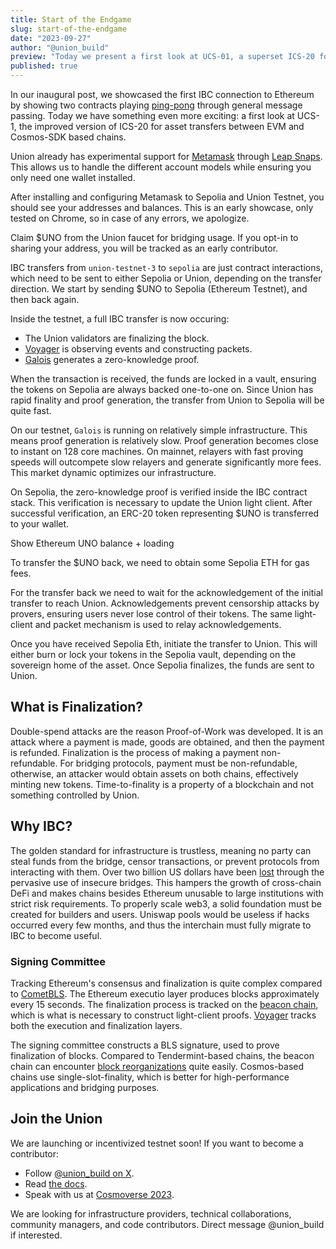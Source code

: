 ```yaml
---
title: Start of the Endgame
slug: start-of-the-endgame
date: "2023-09-27"
author: "@union_build"
preview: "Today we present a first look at UCS-01, a superset ICS-20 for asset transfers between EVM and Cosmos-SDK based chains."
published: true
---
```


<script>
	import TokenTransfer from '$lib/TokenTransfer.svelte';
	import ConnectToMetamask from './ConnectToMetamask.svelte';
	import AddressesAndBalances from './AddressesAndBalances.svelte'; 
	import FaucetButton from './FaucetButton.svelte'; 
	import TransferUnoToEthereum from './TransferUnoToEthereum.svelte'; 
	import SepoliaFaucetButton from './SepoliaFaucetButton.svelte';
</script>


In our inaugural post, we showcased the first IBC connection to Ethereum by showing two contracts playing [ping-pong](../the-journey-so-far/+page.md) through general message passing. Today we have something even more exciting: a first look at UCS-1, the improved version of ICS-20 for asset transfers between EVM and Cosmos-SDK based chains.

Union already has experimental support for [Metamask](https://metamask.io/) through [Leap Snaps](https://www.leapwallet.io/snaps). This allows us to handle the different account models while ensuring you only need one wallet installed.

<ConnectToMetamask/>

After installing and configuring Metamask to Sepolia and Union Testnet, you should see your addresses and balances. This is an early showcase, only tested on Chrome, so in case of any errors, we apologize.

<AddressesAndBalances/>

Claim $UNO from the Union faucet for bridging usage. If you opt-in to sharing your address, you will be tracked as an early contributor.

<FaucetButton/>

IBC transfers from `union-testnet-3` to `sepolia` are just contract interactions, which need to be sent to either Sepolia or Union, depending on the transfer direction. We start by sending $UNO to Sepolia (Ethereum Testnet), and then back again.

<TransferUnoToEthereum/>

Inside the testnet, a full IBC transfer is now occuring: 

- The Union validators are finalizing the block.
- [Voyager](https://docs.union.build/architecture/voyager) is observing events and constructing packets.
- [Galois](https://docs.union.build/architecture/galois) generates a zero-knowledge proof.

When the transaction is received, the funds are locked in a vault, ensuring the tokens on Sepolia are always backed one-to-one on. Since Union has rapid finality and proof generation, the transfer from Union to Sepolia will be quite fast.

On our testnet, `Galois` is running on relatively simple infrastructure. This means proof generation is relatively slow. Proof generation becomes close to instant on 128 core machines. On mainnet, relayers with fast proving speeds will outcompete slow relayers and generate significantly more fees. This market dynamic optimizes our infrastructure. 

On Sepolia, the zero-knowledge proof is verified inside the IBC contract stack. This verification is necessary to update the Union light client. After successful verification, an ERC-20 token representing $UNO is transferred to your wallet.

<div class="bg-black"> Show Ethereum UNO balance + loading</div>

To transfer the $UNO back, we need to obtain some Sepolia ETH for gas fees.


<SepoliaFaucetButton/>

<!-- Sepolia Faucet + Copy button -->

For the transfer back we need to wait for the acknowledgement of the initial transfer to reach Union. Acknowledgements prevent censorship attacks by provers, ensuring users never lose control of their tokens. The same light-client and packet mechanism is used to relay acknowledgements.

<!-- Acknowledgement Element -->

Once you have received Sepolia Eth, initiate the transfer to Union. This will either burn or lock your tokens in the Sepolia vault, depending on the sovereign home of the asset. Once Sepolia finalizes, the funds are sent to Union.

<!-- Union Transfer Element -->

## What is Finalization?

Double-spend attacks are the reason Proof-of-Work was developed. It is an attack where a payment is made, goods are obtained, and then the payment is refunded. Finalization is the process of making a payment non-refundable. For bridging protocols, payment must be non-refundable, otherwise, an attacker would obtain assets on both chains, effectively minting new tokens. Time-to-finality is a property of a blockchain and not something controlled by Union.

## Why IBC?

The golden standard for infrastructure is trustless, meaning no party can steal funds from the bridge, censor transactions, or prevent protocols from interacting with them. Over two billion US dollars have been [lost](https://www.coindesk.com/consensus-magazine/2023/06/02/bridge-exploits-cost-2b-in-2022-heres-how-they-could-have-been-averted/) through the pervasive use of insecure bridges. This hampers the growth of cross-chain DeFi and makes chains besides Ethereum unusable to large institutions with strict risk requirements. To properly scale web3, a solid foundation must be created for builders and users. Uniswap pools would be useless if hacks occurred every few months, and thus the interchain must fully migrate to IBC to become useful.

### Signing Committee

Tracking Ethereum's consensus and finalization is quite complex compared to [CometBLS](https://docs.union.build/architecture/cometbls). The Ethereum executio layer produces blocks approximately every 15 seconds. The finalization process is tracked on the [beacon chain](https://ethereum.org/en/roadmap/beacon-chain/), which is what is necessary to construct light-client proofs. [Voyager](https://docs.union.build/architecture/voyager) tracks both the execution and finalization layers.

The signing committee constructs a BLS signature, used to prove finalization of blocks. Compared to Tendermint-based chains, the beacon chain can encounter [block reorganizations](https://barnabe.substack.com/p/pos-ethereum-reorg) quite easily. Cosmos-based chains use single-slot-finality, which is better for high-performance applications and bridging purposes. 

## Join the Union

We are launching or incentivized testnet soon! If you want to become a contributor:

- Follow [@union_build on X](https://x.com/union_build).
- Read [the docs](https://docs.union.build).
- Speak with us at [Cosmoverse 2023](https://cosmoverse.org/).

We are looking for infrastructure providers, technical collaborations, community managers, and code contributors. Direct message @union_build if interested.
